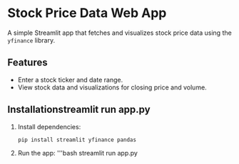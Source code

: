 # Stock Price Data Web App

A simple Streamlit app that fetches and visualizes stock price data using the `yfinance` library.

## Features
- Enter a stock ticker and date range.
- View stock data and visualizations for closing price and volume.

## Installationstreamlit run app.py

1. Install dependencies:
   ```bash
   pip install streamlit yfinance pandas
2. Run the app:
   '''bash
   streamlit run app.py

   
